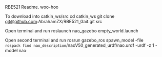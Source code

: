 RBE521 Readme.  woo-hoo

To download into catkin_ws/src
cd catkin_ws
git clone git@github.com:AbrahamZX/RBE521_Gait.git src

Open terminal and run
roslaunch nao_gazebo empty_world.launch

Open second terminal and run
rosrun gazebo_ros spawn_model -file `rospack find nao_description`/naoV50_generated_urdf/nao.urdf -urdf -z 1 -model nao